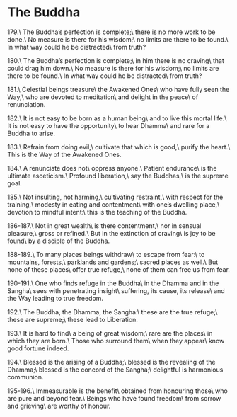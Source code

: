 The Buddha
==========

179.\\
The Buddha’s perfection is complete;\\
there is no more work to be done.\\
No measure is there for his wisdom;\\
no limits are there to be found.\\
In what way could he be distracted\\
from truth?

180.\\
The Buddha’s perfection is complete;\\
in him there is no craving\\
that could drag him down.\\
No measure is there for his wisdom;\\
no limits are there to be found.\\
In what way could he be distracted\\
from truth?

181.\\
Celestial beings treasure\\
the Awakened Ones\\
who have fully seen the Way,\\
who are devoted to meditation\\
and delight in the peace\\
of renunciation.

182.\\
It is not easy to be born as a human being\\
and to live this mortal life.\\
It is not easy to have the opportunity\\
to hear Dhamma\\
and rare for a Buddha to arise.

183.\\
Refrain from doing evil,\\
cultivate that which is good,\\
purify the heart.\\
This is the Way of the Awakened Ones.

184.\\
A renunciate does not\\
oppress anyone.\\
Patient endurance\\
is the ultimate asceticism.\\
Profound liberation,\\
say the Buddhas,\\
is the supreme goal.

185.\\
Not insulting, not harming,\\
cultivating restraint,\\
with respect for the training,\\
modesty in eating and contentment\\
with one’s dwelling place,\\
devotion to mindful intent:\\
this is the teaching of the Buddha.

186-187.\\
Not in great wealth\\
is there contentment,\\
nor in sensual pleasure,\\
gross or refined.\\
But in the extinction of craving\\
is joy to be found\\
by a disciple of the Buddha.

188-189.\\
To many places beings withdraw\\
to escape from fear:\\
to mountains, forests,\\
parklands and gardens;\\
sacred places as well.\\
But none of these places\\
offer true refuge,\\
none of them can free us from fear.

190-191.\\
One who finds refuge in the Buddha\\
in the Dhamma and in the Sangha\\
sees with penetrating insight\\
suffering, its cause, its release\\
and the Way leading to true freedom.

192.\\
The Buddha, the Dhamma, the Sangha:\\
these are the true refuge;\\
these are supreme;\\
these lead to Liberation.

193.\\
It is hard to find\\
a being of great wisdom;\\
rare are the places\\
in which they are born.\\
Those who surround them\\
when they appear\\
know good fortune indeed.

194.\\
Blessed is the arising of a Buddha;\\
blessed is the revealing of the Dhamma;\\
blessed is the concord of the Sangha;\\
delightful is harmonious communion.

195-196.\\
Immeasurable is the benefit\\
obtained from honouring those\\
who are pure and beyond fear.\\
Beings who have found freedom\\
from sorrow and grieving\\
are worthy of honour.


